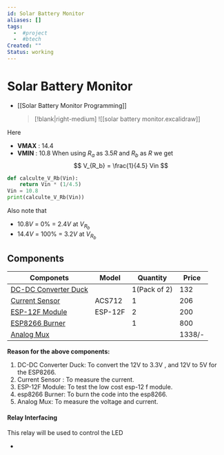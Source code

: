 ```yaml
---
id: Solar Battery Monitor
aliases: []
tags:
  -  #project
  -  #btech
Created: ""
Status: working
---
```


# Solar Battery Monitor

- [[Solar Battery Monitor Programming]]
  > [!blank|right-medium]
  > ![[solar battery monitor.excalidraw]]

Here

- **VMAX** : 14.4
- **VMIN** : 10.8
  When using $R_a$ as $3.5 R$ and $R_b$ as $R$ we get
  $$
  V_{R_b} = \frac{1}{4.5} Vin
  $$

```python
def calculte_V_Rb(Vin):
	return Vin * (1/4.5)
Vin = 10.8
print(calculte_V_Rb(Vin))
```

Also note that

- $10.8V$ = $0\%$ = $2.4 V$ at $V_{R_b}$
- $14.4V$ = $100\%$ = $3.2V$ at $V_{R_b}$

## Components

| Componets                                                                                                                                                                                                                                                                                                                                                                                                                                                                             | Model   | Quantity     | Price  |
| ------------------------------------------------------------------------------------------------------------------------------------------------------------------------------------------------------------------------------------------------------------------------------------------------------------------------------------------------------------------------------------------------------------------------------------------------------------------------------------- | ------- | ------------ | ------ |
| [DC-DC Converter Duck](https://amzn.in/d/72f7SH8)                                                                                                                                                                                                                                                                                                                                                                                                                                     |         | 1(Pack of 2) | 132    |
| [Current Sensor](https://robu.in/product/acs712-30a-range-current-sensor-module-hall-sensor/)                                                                                                                                                                                                                                                                                                                                                                                         | ACS712  | 1            | 206    |
| [ESP-12F Module](https://robu.in/product/latest-esp-12f-esp8266-wifi-module-ap-station-remote-serial-wireless-iot-board/)                                                                                                                                                                                                                                                                                                                                                             | ESP-12F | 2            | 200    |
| [ESP8266 Burner](https://www.amazon.in/Walnut-Innovations-ESP8266-Fixture-Development/dp/B08WX14BK8/ref=sr_1_7?dib=eyJ2IjoiMSJ9.dvkHYKiniCIN9-lNKQiT4Yhk7p9WuRCoVPpO2An27h3W7O_VpSuw7DLcDDKfWXJvmqZLF0I3IVr2rgkHn6LDEC-wv0KNgB4YNwgx8VDlNiB-_SrfUx_uwf42hyNZmCBFC3esyLvN3erGpuHgNtbwlEF1My8cOgK5qkmofs5JaR_b-4HfTiWiKiK_nXhEjLB8N4bMGtQWpoJp7EqWOsoN_Qps72YxjmU7gKd9N75JFJo.HMcG8e1TfUXdVDPzWywNp2Ew6s5KpXdHN8jUUxCDLLw&dib_tag=se&keywords=esp8266+programmer&qid=1727445021&sr=8-7) |         | 1            | 800    |
| [Analog Mux](https://amzn.in/d/4Ng8vKp)                                                                                                                                                                                                                                                                                                                                                                                                                                               |         |              | 1338/- |

**Reason for the above components:**

1. DC-DC Converter Duck: To convert the 12V to 3.3V , and 12V to 5V for the ESP8266.
2. Current Sensor : To measure the current.
3. ESP-12F Module: To test the low cost esp-12 f module.
4. esp8266 Burner: To burn the code into the esp8266.
5. Analog Mux: To measure the voltage and current.

#### Relay Interfacing

This relay will be used to control the LED

-
